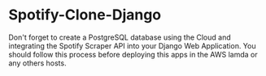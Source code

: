 # Spotify-Clone-Django


Don't forget to create a PostgreSQL database using the Cloud and integrating the Spotify Scraper API into your Django Web Application. You should follow this process before deploying this apps in the AWS lamda or any others hosts.
